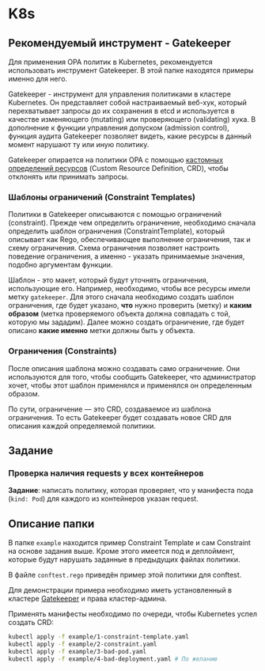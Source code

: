 # K8s

## Рекомендуемый инструмент - Gatekeeper

Для применения OPA политик в Kubernetes, рекомендуется использовать инструмент Gatekeeper. В этой папке находятся примеры именно для него.

Gatekeeper - инструмент для управления политиками в кластере Kubernetes. Он представляет собой настраиваемый веб-хук, который перехватывает запросы до их сохранения в etcd и используется в качестве изменяющего (mutating) или проверяющего (validating) хука. В дополнение к функции управления допуском (admission control), функция аудита Gatekeeper позволяет видеть, какие ресурсы в данный момент нарушают ту или иную политику.

Gatekeeper опирается на политики OPA с помощью [кастомных определений ресурсов](https://kubernetes.io/docs/concepts/extend-kubernetes/api-extension/custom-resources/) (Custom Resource Definition, CRD), чтобы отклонять или принимать запросы.

### Шаблоны ограничений (Constraint Templates)

Политики в Gatekeeper описываются с помощью ограничений (constraint). Прежде чем определить ограничение, необходимо сначала определить шаблон ограничения (ConstraintTemplate), который описывает как Rego, обеспечивающее выполнение ограничения, так и схему ограничения. Схема ограничения позволяет настроить поведение ограничения, а именно - указать принимаемые значения, подобно аргументам функции.

Шаблон - это макет, который будут уточнять ограничения, использующие его. Например, необходимо, чтобы все ресурсы имели метку `gatekeeper`. Для этого сначала необходимо создать шаблон ограничения, где будет указано, **что** нужно проверить (метку) и **каким образом** (метка проверяемого объекта должна совпадать с той, которую мы зададим). Далее можно создать ограничение, где будет описано **какие именно** метки должны быть у объекта.

### Ограничения (Constraints)

После описания шаблона можно создавать само ограничение. Они используются для того, чтобы сообщить Gatekeeper, что администратор хочет, чтобы этот шаблон применялся и применялся он определенным образом.

По сути, ограничение — это CRD, создаваемое из шаблона ограничения. То есть Gatekeeper будет создавать новое CRD для описания каждой определяемой политики.

## Задание

### Проверка наличия requests у всех контейнеров

__Задание__: написать политику, которая проверяет, что у манифеста пода (`kind: Pod`) для каждого из контейнеров указан request.

## Описание папки

В папке `example` находится пример Constraint Template и сам Constraint на основе задания выше. Кроме этого имеется под и деплоймент, которые будут нарушать заданные в предыдущих файлах политики.

В файле `conftest.rego` приведён пример этой политики для conftest.

Для демонстрации примера необходимо иметь установленный в кластере [Gatekeeper](https://github.com/open-policy-agent/gatekeeper) и права кластер-админа.

Применять манифесты необходимо по очереди, чтобы Kubernetes успел создать CRD:
```sh
kubectl apply -f example/1-constraint-template.yaml
kubectl apply -f example/2-constraint.yaml
kubectl apply -f example/3-bad-pod.yaml
kubectl apply -f example/4-bad-deployment.yaml # По желанию
```